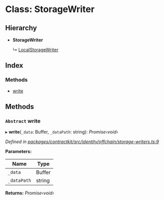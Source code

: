 # Class: StorageWriter

## Hierarchy

* **StorageWriter**

  ↳ [LocalStorageWriter](_contractkit_src_identity_offchain_storage_writers_.localstoragewriter.md)

## Index

### Methods

* [write](_contractkit_src_identity_offchain_storage_writers_.storagewriter.md#abstract-write)

## Methods

### `Abstract` write

▸ **write**(`_data`: Buffer, `_dataPath`: string): *Promise‹void›*

*Defined in [packages/contractkit/src/identity/offchain/storage-writers.ts:9](https://github.com/celo-org/celo-monorepo/blob/master/packages/contractkit/src/identity/offchain/storage-writers.ts#L9)*

**Parameters:**

Name | Type |
------ | ------ |
`_data` | Buffer |
`_dataPath` | string |

**Returns:** *Promise‹void›*
